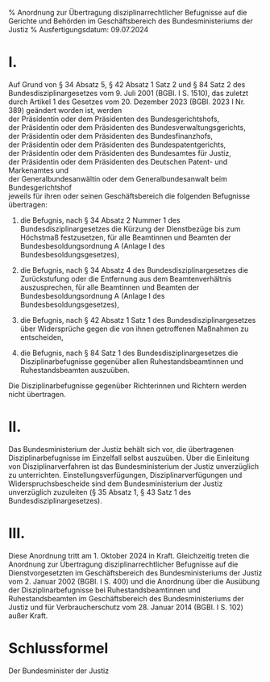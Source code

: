 % Anordnung zur Übertragung disziplinarrechtlicher Befugnisse auf die Gerichte und Behörden im Geschäftsbereich des Bundesministeriums der Justiz
% Ausfertigungsdatum: 09.07.2024
 
# I.

Auf Grund von § 34 Absatz 5, § 42 Absatz 1 Satz 2 und § 84 Satz 2 des Bundesdisziplinargesetzes vom 9. Juli 2001 (BGBl. I S. 1510), das zuletzt durch Artikel 1 des Gesetzes vom 20. Dezember 2023 (BGBl. 2023 I Nr. 389) geändert worden ist, werden  
der Präsidentin oder dem Präsidenten des Bundesgerichtshofs,  
der Präsidentin oder dem Präsidenten des Bundesverwaltungsgerichts,  
der Präsidentin oder dem Präsidenten des Bundesfinanzhofs,  
der Präsidentin oder dem Präsidenten des Bundespatentgerichts,  
der Präsidentin oder dem Präsidenten des Bundesamtes für Justiz,  
der Präsidentin oder dem Präsidenten des Deutschen Patent- und Markenamtes und  
der Generalbundesanwältin oder dem Generalbundesanwalt beim Bundesgerichtshof  
jeweils für ihren oder seinen Geschäftsbereich die folgenden Befugnisse übertragen:

1. die Befugnis, nach § 34 Absatz 2 Nummer 1 des Bundesdisziplinargesetzes die Kürzung der Dienstbezüge bis zum Höchstmaß festzusetzen, für alle Beamtinnen und Beamten der Bundesbesoldungsordnung A (Anlage I des Bundesbesoldungsgesetzes),

2. die Befugnis, nach § 34 Absatz 4 des Bundesdisziplinargesetzes die Zurückstufung oder die Entfernung aus dem Beamtenverhältnis auszusprechen, für alle Beamtinnen und Beamten der Bundesbesoldungsordnung A (Anlage I des Bundesbesoldungsgesetzes),

3. die Befugnis, nach § 42 Absatz 1 Satz 1 des Bundesdisziplinargesetzes über Widersprüche gegen die von ihnen getroffenen Maßnahmen zu entscheiden,

4. die Befugnis, nach § 84 Satz 1 des Bundesdisziplinargesetzes die Disziplinarbefugnisse gegenüber allen Ruhestandsbeamtinnen und Ruhestandsbeamten auszuüben.

Die Disziplinarbefugnisse gegenüber Richterinnen und Richtern werden nicht übertragen.

# II.

Das Bundesministerium der Justiz behält sich vor, die übertragenen Disziplinarbefugnisse im Einzelfall selbst auszuüben. Über die Einleitung von Disziplinarverfahren ist das Bundesministerium der Justiz unverzüglich zu unterrichten. Einstellungsverfügungen, Disziplinarverfügungen und Widerspruchsbescheide sind dem Bundesministerium der Justiz unverzüglich zuzuleiten (§ 35 Absatz 1, § 43 Satz 1 des Bundesdisziplinargesetzes).

# III.

Diese Anordnung tritt am 1. Oktober 2024 in Kraft. Gleichzeitig treten die Anordnung zur Übertragung disziplinarrechtlicher Befugnisse auf die Dienstvorgesetzten im Geschäftsbereich des Bundesministeriums der Justiz vom 2. Januar 2002 (BGBl. I S. 400) und die Anordnung über die Ausübung der Disziplinarbefugnisse bei Ruhestandsbeamtinnen und Ruhestandsbeamten im Geschäftsbereich des Bundesministeriums der Justiz und für Verbraucherschutz vom 28. Januar 2014 (BGBl. I S. 102) außer Kraft.

# Schlussformel

Der Bundesminister der Justiz
